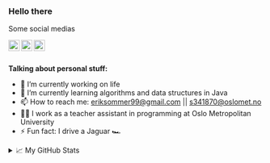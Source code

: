 ### Hello there

Some social medias

<a href="https://www.instagram.com/erik_sommer/">
  <img align="left" alt="Erik Sommer´s Instagram" width="22px" src="https://cdn.jsdelivr.net/npm/simple-icons@v3/icons/instagram.svg" />
</a>

<a href="https://www.linkedin.com/in/erik-storås-sommer-24b89a1a2/">
  <img align="left" alt="Erik Sommer´s LinkdeIN" width="22px" src="https://cdn.jsdelivr.net/npm/simple-icons@v3/icons/linkedin.svg" />
</a>

<a href="https://www.strava.com/athletes/11576675/">
  <img align="left" alt="Erik Sommer´s Strava" width="22px" src="https://cdn.jsdelivr.net/npm/simple-icons@v3/icons/strava.svg" />
</a>

<br /><br />

**Talking about personal stuff:**
- 🔭 I’m currently working on life  
- 🌱 I’m currently learning algorithms and data structures in Java
- 📫 How to reach me: eriksommer99@gmail.com || s341870@oslomet.no
- 👨‍💻 I work as a teacher assistant in programming at Oslo Metropolitan University
- ⚡ Fun fact: I drive a Jaguar 🏎

<details>
<summary>📈 My GitHub Stats</summary>

<p align="center"> <img src="https://github-readme-stats.vercel.app/api?username=ErikSommer99&show_icons=true&theme=gotham" alt="abhisheknaiidu" />
</details>
